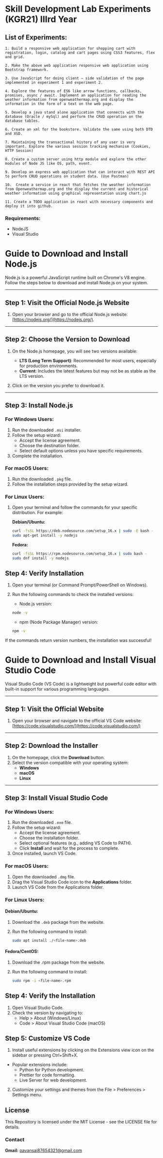 # Skill Development Lab Experiments (KGR21) IIIrd Year

## List of Experiments:
```
1. Build a responsive web application for shopping cart with registration, login, catalog and cart pages using CSS3 features, flex and grid.

2. Make the above web application responsive web application using Bootstrap framework.

3. Use JavaScript for doing client – side validation of the page implemented in experiment 1 and experiment 2.

4. Explore the features of ES6 like arrow functions, callbacks, promises, async / await. Implement an application for reading the weather information from openweathermap.org and display the information in the form of a text on the web page.

5. Develop a java stand alone application that connects with the database (Oracle / mySql) and perform the CRUD operation on the database tables.

6. Create an xml for the bookstore. Validate the same using both DTD and XSD.

7. Maintaining the transactional history of any user is very important. Explore the various session tracking mechanism (Cookies, HTTP Session)

8. Create a custom server using http module and explore the other modules of Node JS like OS, path, event.

9. Develop an express web application that can interact with REST API to perform CRUD operations on student data. (Use Postman)

10.  Create a service in react that fetches the weather information from Openweathermap.org and the display the current and historical weather information using graphical representation using chart.js

11. Create a TODO application in react with necessary components and deploy it into github.
```

### Requirements:
- NodeJS
- Visual Studio

# Guide to Download and Install Node.js

Node.js is a powerful JavaScript runtime built on Chrome's V8 engine. Follow the steps below to download and install Node.js on your system.

---

## Step 1: Visit the Official Node.js Website

1. Open your browser and go to the official Node.js website: [https://nodejs.org/](https://nodejs.org/).

---

## Step 2: Choose the Version to Download

1. On the Node.js homepage, you will see two versions available:
   - **LTS (Long Term Support)**: Recommended for most users, especially for production environments.
   - **Current**: Includes the latest features but may not be as stable as the LTS version.

2. Click on the version you prefer to download it.

---

## Step 3: Install Node.js

### **For Windows Users**:

1. Run the downloaded `.msi` installer.
2. Follow the setup wizard:
   - Accept the license agreement.
   - Choose the destination folder.
   - Select default options unless you have specific requirements.
3. Complete the installation.

### **For macOS Users**:

1. Run the downloaded `.pkg` file.
2. Follow the installation steps provided by the setup wizard.

### **For Linux Users**:

1. Open your terminal and follow the commands for your specific distribution. For example:

   **Debian/Ubuntu:**
   ```bash
   curl -fsSL https://deb.nodesource.com/setup_16.x | sudo -E bash -
   sudo apt-get install -y nodejs
    ```

   **Fedora:**
   ```bash
   curl -fsSL https://rpm.nodesource.com/setup_16.x | sudo bash -
   sudo dnf install -y nodejs
   ```

## Step 4: Verify Installation

1. Open your terminal (or Command Prompt/PowerShell on Windows).

2. Run the following commands to check the installed versions:

    - Node.js version:
    ```bash
    node -v
    ```

    - npm (Node Package Manager) version:
    ```bash
    npm -v
    ```
If the commands return version numbers, the installation was successful!

# Guide to Download and Install Visual Studio Code

Visual Studio Code (VS Code) is a lightweight but powerful code editor with built-in support for various programming languages.

---

## Step 1: Visit the Official Website

1. Open your browser and navigate to the official VS Code website:  
   [https://code.visualstudio.com/](https://code.visualstudio.com/)

---

## Step 2: Download the Installer

1. On the homepage, click the **Download** button.  
2. Select the version compatible with your operating system:
   - **Windows**
   - **macOS**
   - **Linux**

---

## Step 3: Install Visual Studio Code

### **For Windows Users**:
1. Run the downloaded `.exe` file.
2. Follow the setup wizard:
   - Accept the license agreement.
   - Choose the installation folder.
   - Select optional features (e.g., adding VS Code to PATH).
   - Click **Install** and wait for the process to complete.
3. Once installed, launch VS Code.

### **For macOS Users**:
1. Open the downloaded `.dmg` file.
2. Drag the Visual Studio Code icon to the **Applications** folder.
3. Launch VS Code from the Applications folder.

### **For Linux Users**:

#### **Debian/Ubuntu**:
1. Download the `.deb` package from the website.
2. Run the following command to install:
   
   ```bash
   sudo apt install ./<file-name>.deb
   ```

#### **Fedora/CentOS**:
1. Download the .rpm package from the website.
2. Run the following command to install:
   
   ```bash
   sudo rpm -i <file-name>.rpm
   ```

## Step 4: Verify the Installation
1. Open Visual Studio Code.
2. Check the version by navigating to:
    - Help > About (Windows/Linux)
    - Code > About Visual Studio Code (macOS)

## Step 5: Customize VS Code
1. Install useful extensions by clicking on the Extensions view icon on the sidebar or pressing Ctrl+Shift+X.

- Popular extensions include:
    - Python for Python development.
    - Prettier for code formatting.
    - Live Server for web development.
2. Customize your settings and themes from the File > Preferences > Settings menu.

## License
This Repository is licensed under the MIT License - see the LICENSE file for details.

### Contact
**Gmail:** pavansai87654321@gmail.com